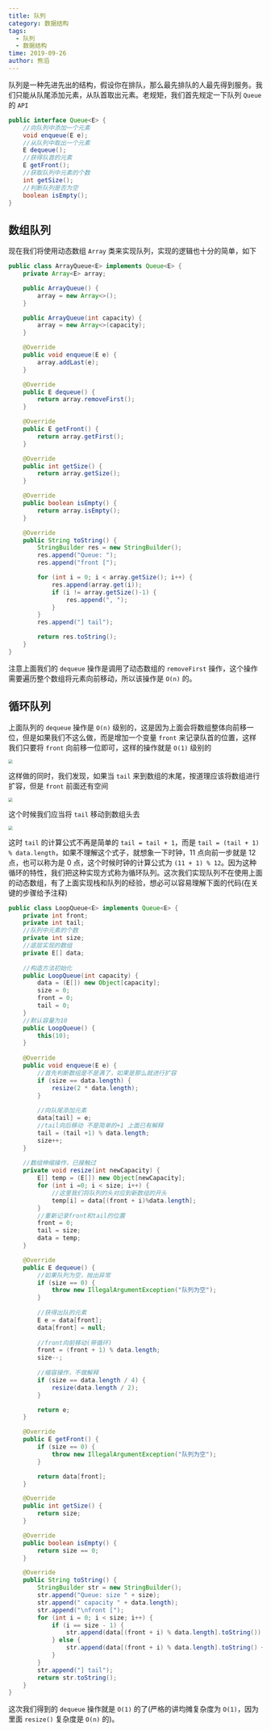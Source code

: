 ```yaml
---
title: 队列
category: 数据结构
tags:
  - 队列
  - 数据结构
time: 2019-09-26
author: 熊滔
---
```


队列是一种先进先出的结构，假设你在排队，那么最先排队的人最先得到服务。我们只能从队尾添加元素，从队首取出元素。老规矩，我们首先规定一下队列 `Queue` 的 `API`

```java
public interface Queue<E> {
    //向队列中添加一个元素
    void enqueue(E e);
    //从队列中取出一个元素
    E dequeue();
    //获得队首的元素
    E getFront();
    //获取队列中元素的个数
    int getSize();
    //判断队列是否为空
    boolean isEmpty();
}
```

## 数组队列

 现在我们将使用动态数组 `Array` 类来实现队列，实现的逻辑也十分的简单，如下

```java
public class ArrayQueue<E> implements Queue<E> {
    private Array<E> array;

    public ArrayQueue() {
        array = new Array<>();
    }

    public ArrayQueue(int capacity) {
        array = new Array<>(capacity);
    }

    @Override
    public void enqueue(E e) {
        array.addLast(e);
    }

    @Override
    public E dequeue() {
        return array.removeFirst();
    }

    @Override
    public E getFront() {
        return array.getFirst();
    }

    @Override
    public int getSize() {
        return array.getSize();
    }

    @Override
    public boolean isEmpty() {
        return array.isEmpty();
    }

    @Override
    public String toString() {
        StringBuilder res = new StringBuilder();
        res.append("Queue: ");
        res.append("front [");

        for (int i = 0; i < array.getSize(); i++) {
            res.append(array.get(i));
            if (i != array.getSize()-1) {
                res.append(", ");
            }
        }
        res.append("] tail");

        return res.toString();
    }
}
```

注意上面我们的 `dequeue` 操作是调用了动态数组的 `removeFirst` 操作，这个操作需要遍历整个数组将元素向前移动，所以该操作是 `O(n)` 的。

## 循环队列

上面队列的 `dequeue` 操作是 `O(n)` 级别的，这是因为上面会将数组整体向前移一位，但是如果我们不这么做，而是增加一个变量 `front` 来记录队首的位置，这样我们只要将 `front` 向前移一位即可，这样的操作就是 `O(1)` 级别的

<img src="https://gitee.com/lastknightcoder/blogimage/raw/master/20200703005059.png" style="zoom:50%;" />

这样做的同时，我们发现，如果当 `tail` 来到数组的末尾，按道理应该将数组进行扩容，但是 `front` 前面还有空间

<img src="https://gitee.com/lastknightcoder/blogimage/raw/master/20200703005127.png" style="zoom:50%;" />

这个时候我们应当将 `tail` 移动到数组头去

<img src="https://gitee.com/lastknightcoder/blogimage/raw/master/20200703005156.png" style="zoom:50%;" />


这时 `tail` 的计算公式不再是简单的 `tail = tail + 1`，而是 `tail = (tail + 1) % data.length`，如果不理解这个式子，就想象一下时钟，11 点向前一步就是 12 点，也可以称为是 0 点，这个时候时钟的计算公式为 `(11 + 1) % 12`。因为这种循环的特性，我们把这种实现方式称为循环队列。这次我们实现队列不在使用上面的动态数组，有了上面实现栈和队列的经验，想必可以容易理解下面的代码(在关键的步骤给予注释)

```java
public class LoopQueue<E> implements Queue<E> {
    private int front;
    private int tail;
    //队列中元素的个数
    private int size;
    //底层实现的数组
    private E[] data;
	
    //构造方法初始化
    public LoopQueue(int capacity) {
        data = (E[]) new Object[capacity];
        size = 0;
        front = 0;
        tail = 0;
    }
    //默认容量为10
    public LoopQueue() {
        this(10);
    }
	
    @Override
    public void enqueue(E e) {
        //首先判断数组是不是满了，如果是那么就进行扩容
        if (size == data.length) {
            resize(2 * data.length);
        }
		
        //向队尾添加元素
        data[tail] = e;
        //tail向后移动 不是简单的+1 上面已有解释
        tail = (tail +1) % data.length;
        size++;
    }
	
    //数组伸缩操作，已接触过
    private void resize(int newCapacity) {
        E[] temp = (E[]) new Object[newCapacity];
        for (int i =0; i < size; i++) {
            //这里我们将队列的头对应到新数组的开头
            temp[i] = data[(front + i)%data.length];
        }
        //重新记录front和tail的位置
        front = 0;
        tail = size;
        data = temp;
    }

    @Override
    public E dequeue() {
        //如果队列为空，抛出异常
        if (size == 0) {
            throw new IllegalArgumentException("队列为空");
        }
		
        //获得出队的元素
        E e = data[front];
        data[front] = null;
		
        //front向前移动(带循环)
        front = (front + 1) % data.length;
        size--;
		
        //缩容操作，不做解释
        if (size == data.length / 4) {
            resize(data.length / 2);
        }

        return e;
    }

    @Override
    public E getFront() {
        if (size == 0) {
            throw new IllegalArgumentException("队列为空");
        }

        return data[front];
    }

    @Override
    public int getSize() {
        return size;
    }

    @Override
    public boolean isEmpty() {
        return size == 0;
    }

    @Override
    public String toString() {
        StringBuilder str = new StringBuilder();
        str.append("Queue: size " + size);
        str.append(" capacity " + data.length);
        str.append("\nfront [");
        for (int i = 0; i < size; i++) {
            if (i == size - 1) {
                str.append(data[(front + i) % data.length].toString());
            } else {
                str.append(data[(front + i) % data.length].toString() + ", ");
            }
        }
        str.append("] tail");
        return str.toString();
    }
}
```

这次我们得到的 `dequeue` 操作就是 `O(1)` 的了(严格的讲均摊复杂度为 `O(1)`，因为里面 `resize()` 复杂度是 `O(n)` 的)。

<Disqus />